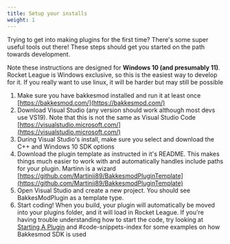 ```yaml
---
title: Setup your installs
weight: 1
---
```


Trying to get into making plugins for the first time? There's some super useful tools out there! These steps should get you started on the path towards development.

Note these instructions are designed for **Windows 10 (and presumably 11)**. Rocket League is Windows exclusive, so this is the easiest way to develop for it. If you really want to use linux, it will be harder but may still be possible
1. Make sure you have bakkesmod installed and run it at least once
[https://bakkesmod.com/](https://bakkesmod.com/)
2. Download Visual Studio (any version should work although most devs use VS19). Note that this is not the same as Visual Studio Code
[https://visualstudio.microsoft.com/](https://visualstudio.microsoft.com/)
3. During Visual Studio's install, make sure you select and download the C++ and Windows 10 SDK options
4. Download the plugin template as instructed in it's README. This makes things much easier to work with and automatically handles include paths for your plugin. Martinn is a wizard
[https://github.com/Martinii89/BakkesmodPluginTemplate](https://github.com/Martinii89/BakkesmodPluginTemplate)
5. Open Visual Studio and create a new project. You should see BakkesModPlugin as a template type.
6. Start coding! When you build, your plugin will automatically be moved into your plugins folder, and it will load in Rocket League. If you're having trouble understanding how to start the code, try looking at [Starting A Plugin](starting_a_plugin.html) and #code-snippets-index for some examples on how Bakkesmod SDK is used